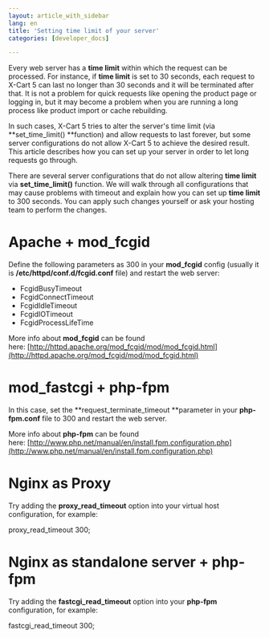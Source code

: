 ```yaml
---
layout: article_with_sidebar
lang: en
title: 'Setting time limit of your server'
categories: [developer_docs]

---
```




Every web server has a **time limit** within which the request can be processed. For instance, if **time limit** is set to 30 seconds, each request to X-Cart 5 can last no longer than 30 seconds and it will be terminated after that. It is not a problem for quick requests like opening the product page or logging in, but it may become a problem when you are running a long process like product import or cache rebuilding.

In such cases, X-Cart 5 tries to alter the server's time limit (via **set_time_limit() **function) and allow requests to last forever, but some server configurations do not allow X-Cart 5 to achieve the desired result. This article describes how you can set up your server in order to let long requests go through.

There are several server configurations that do not allow altering **time limit** via **set_time_limit()** function. We will walk through all configurations that may cause problems with timeout and explain how you can set up **time limit** to 300 seconds. You can apply such changes yourself or ask your hosting team to perform the changes.

# Apache + mod_fcgid

Define the following parameters as 300 in your **mod_fcgid** config (usually it is **/etc/httpd/conf.d/fcgid.conf** file) and restart the web server:

*   FcgidBusyTimeout
*   FcgidConnectTimeout
*   FcgidIdleTimeout
*   FcgidIOTimeout
*   FcgidProcessLifeTime

More info about **mod_fcgid** can be found here: [http://httpd.apache.org/mod_fcgid/mod/mod_fcgid.html](http://httpd.apache.org/mod_fcgid/mod/mod_fcgid.html)

# mod_fastcgi + php-fpm

In this case, set the **request_terminate_timeout **parameter in your **php-fpm.conf** file to 300 and restart the web server.

More info about **php-fpm** can be found here: [http://www.php.net/manual/en/install.fpm.configuration.php](http://www.php.net/manual/en/install.fpm.configuration.php)

# Nginx as Proxy

Try adding the **proxy_read_timeout** option into your virtual host configuration, for example:

proxy_read_timeout 300;

# Nginx as standalone server + php-fpm

Try adding the **fastcgi_read_timeout** option into your **php-fpm** configuration, for example:

fastcgi_read_timeout 300;